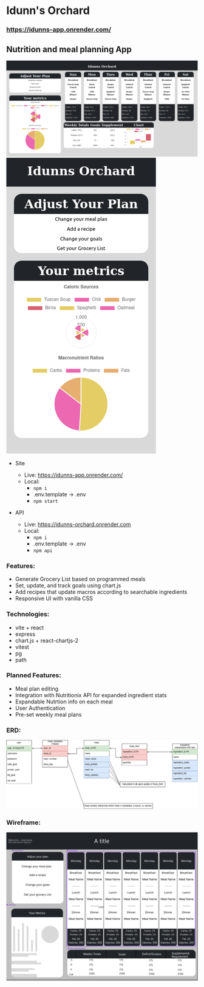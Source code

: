 # Idunn's Orchard

### https://idunns-app.onrender.com/

## Nutrition and meal planning App

![desktop-screenshot](./images/idunn_orchard_screenshot.png)
![mobile-screenshot](./images/idunns_phone.png)

- Site

  - Live: https://idunns-app.onrender.com/
  - Local:
    - `npm i`
    - .env.template -> .env
    - `npm start`

- API
  - Live: https://idunns-orchard.onrender.com
  - Local:
    - `npm i`
    - .env.template -> .env
    - `npm api`

### Features:

- Generate Grocery List based on programmed meals
- Set, update, and track goals using chart.js
- Add recipes that update macros according to searchable ingredients
- Responsive UI with vanilla CSS

### Technologies:

- vite + react
- express
- chart.js + react-chartjs-2
- vitest
- pg
- path

### Planned Features:

- Meal plan editing
- Integration with Nutritionix API for expanded ingredient stats
- Expandable Nutrtion info on each meal
- User Authentication
- Pre-set weekly meal plans

### ERD:

![ERD](./images/idunn_ERD.png)

### Wireframe:

![wireframe](./images/Idunn_wireframe.png)
